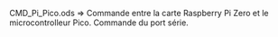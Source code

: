 CMD_Pi_Pico.ods => Commande entre la carte Raspberry Pi Zero et le microcontrolleur Pico. Commande du port série.




